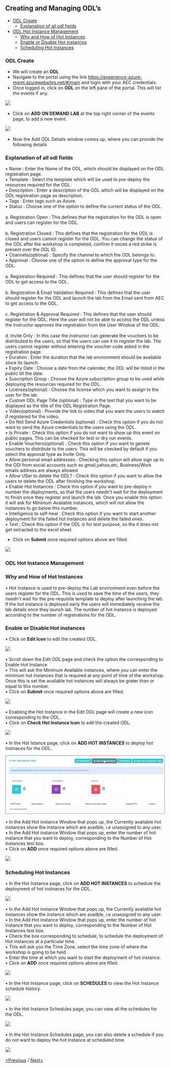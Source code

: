 ## Creating and Managing ODL’s
 * [ODL Create](#odl-create)
   * [Explanation of all odl fields](#explanation-of-all-odl-fields)
 * [ODL Hot Instance Management](#odl-hot-instance-management) 
   * [Why and How of Hot Instances](#why-and-how-of-hot-instances)
   * [Enable or Disable Hot instances](#enable-or-disable-hot-instances)
   * [Scheduling Hot Instances](#scheduling-hot-instances)

### ODL Create
- We will create an **ODL**
- Navigate to the portal using the link https://experience-azure-mgmt.azurewebsites.net/#/main and login with your AEC credentials.  
- Once logged in, click on **ODL** on the left pane of the portal. This will list the events if any.  

<img src="https://raw.githubusercontent.com/Suraj2093/Azure-Experience-Centre/master/Images/ODL_click.png"/>

- Click on **ADD ON DEMAND LAB** at the top right corner of the events page, to add a new event.  

<img src="https://raw.githubusercontent.com/Suraj2093/Azure-Experience-Centre/master/Images/Add_ODL.png"/>

- Now the Add ODL Details window comes up, where you can provide the following details
### Explanation of all odl fields
•	Name : Enter the Name of the ODL, which should be displayed on the ODL registration page.  
•	Template : Select the template which will be used to pre-deploy the resources required for the ODL.  
•	Description : Enter a description of the ODL which will be displayed on the ODL registration page as description.  
•	Tags : Enter tags such as Azure.  
•	Status : Choose one of the option to define the current status of the ODL.  
<br>a.	Registration Open : This defines that the registration for the ODL is open and users can register for the ODL.  
<br>b.	Registration Closed : This defines that the registration for the ODL is closed and users cannot register for the ODL. You can change the status of the ODL after the workshop is completed, confirm it onces a red strike is present over the ODL ID.  
•	Channels(optional) : Specify the channel to which the ODL belongs to.  
•	Approval : Choose one of the option to define the approval type for the ODL.  
<br>a.	Registration Required : This defines that the user should register for the ODL to get access to the ODL.  
<br>b.	Registration & Email Validation Required : This defines that the user should register for the ODL and launch the lab from the Email sent from AEC to get access to the ODL.  
<br>c.	Registration & Approval Required : This defines that the user should register for the ODL. Here the user will not be able to access the ODL unless the Instructor approves the registration from the User Window of the ODL.  
<br>d.	Invite Only : In this case the instructor can generate the vouchers to be distributed to the users, so that the users can use it to register the lab. The users cannot register without entering the voucher code asked in the registration page.  
•	Duration : Enter the duration that the lab environment should be available since its launch.  
•	Expiry Date : Choose a date from the calender, the ODL will be listed in the public till the date.  
•	Suscription Group : Choose the Azure subscription group to be used while deploying the resources required for the ODL.  
•	Licenses(optional) : Choose the license which you want to assign to the user for the lab.  
•	Custom ODL Page Title (optional) : Type in the text that you want to be displayed as the title of the ODL Registration Page.  
•	Video(optional) : Provide the link to video that you want the users to watch if registered for the video.  
•	Do Not Send Azure Credentials (optional) : Check this option if you do not want to send the Azure credentials to the users using the ODL.  
•	Is Private : Check this option if you do not want to show up this event on public pages. This can be checked for test or dry run events.  
•	Enable Vouchers(optional) : Check this option if you want to genete vouchers to distribute to the users. This will be checked by default if you select the approval type as Invite Only.  
•	Allow personal email addresses : Checking this option will allow sign up to the ODl from social accounts such as gmail,yahoo,etc, Business/Work emails address are always allowed.  
•	Allow USer to delete the ODL? : Check this option if you want to allow the users to delete the ODL after finishing the workshop.  
•	Enable Hot Instances : Check this option if you want to pre-deploy n number the deployments, so that the users needn't wait for the deployment to finish once they register and launch the lab. Once you enable this option it will ask for Minimum Available instances, which will not allow the instances to go below this number.  
•	Intelligence to self-heal : Check this option if you want to start another deployment for the failed hot instances and delete the failed ones.  
•	Test : Check this option if the ODL is for test purpose, so the it does not get extracted to the excel sheet.  


- Click on **Submit** once required options above are filled.

<img src="https://raw.githubusercontent.com/Suraj2093/Azure-Experience-Centre/master/Images/ODL_detail.png"/>

### ODL Hot Instance Management
### Why and How of Hot Instances 
• Hot Instance is used to pre-deploy the Lab environment even before the users register for the ODL. This is used to save the time of the users, they needn't wait for the pre-requisite template to deploy after launching the lab. If the hot instance is deployed early the users will immediately receive the lab details once they launch lab. The number of hot instance is deployed according to the number of registrations for the ODL.  

### Enable or Disable Hot instances   
•	Click on **Edit Icon** to edit the created ODL.  

<img src="https://raw.githubusercontent.com/Suraj2093/Azure-Experience-Centre/master/Images/Edit_ODL.png"/>

•	Scroll down the Edit ODL page and check the option the corresponding to Enable Hot Instance  
•	This will ask the Minimum Available instances, where you can enter the minimum hot instances that is required at any point of time of the workshop. Once this is set the available hot instances will always be grater than or equal to this number.  
•	Click on **Submit** once required options above are filled.  

<img src="https://raw.githubusercontent.com/Suraj2093/Azure-Experience-Centre/master/Images/Enable-hot.png"/>

•	Enabling the Hot Instance in the Edit ODL page will create a new icon corresponding to the ODL.  
•	Click on **Check Hot Instance Icon** to edit the created ODL.  

<img src="https://raw.githubusercontent.com/Suraj2093/Azure-Experience-Centre/master/Images/Check_hot.png"/>

•	In the Hot Istance page, click on **ADD HOT INSTANCES** to deploy hot instnaces for the ODL.

<img src="/Images/Add_instances.png"/>

•	In the Add Hot instance Window that pops up, the Currently available hot instances show the instance which are availble, i.e unassigned to any user.  
•	In the Add Hot instance Window that pops up, enter the number of hot instance that you want to deploy, corresponding to the Number of Hot Instances test box.  
•	Click on **ADD** once required options above are filled.  

<img src="https://raw.githubusercontent.com/Suraj2093/Azure-Experience-Centre/master/Images/Number_instancepng.png"/>

### Scheduling Hot Instances  
•	In the Hot Instance page, click on **ADD HOT INSTANCES** to schedule the deployment of hot instnaces for the ODL.  

<img src="https://raw.githubusercontent.com/Suraj2093/Azure-Experience-Centre/master/Images/Add_instances.png"/>

•	In the Add Hot instance Window that pops up, the Currently available hot instances show the instance which are availble, i.e unassigned to any user.
•	In the Add Hot instance Window that pops up, enter the number of hot instance that you want to deploy, corresponding to the Number of Hot Instances test box.  
•	Check the box corresponding to schedule, to schedule the deployment of Hot instances at a particular time.  
•	This will ask you the Time Zone, select the time zone of where the workshop is going to be held.  
•	Enter the time at which you want to start the deployment of hot instance.  
•	Click on **ADD** once required options above are filled.  

<img src="https://raw.githubusercontent.com/Suraj2093/Azure-Experience-Centre/master/Images/hot_schedule.png"/>

•	In the Hot Instance page, click on **SCHEDULES** to view the Hot Instance schedule history.  

<img src="https://raw.githubusercontent.com/Suraj2093/Azure-Experience-Centre/master/Images/click_schedule.png"/>

•	In the Hot Instance Schedules page, you can view all the schedules for the ODL. 

<img src="https://raw.githubusercontent.com/Suraj2093/Azure-Experience-Centre/master/Images/schedules_history.png"/>

•	In the Hot Instance Schedules page, you can also delete a schedule if you do not want to deploy the hot instance at scheduled time.  

<img src="https://raw.githubusercontent.com/Suraj2093/Azure-Experience-Centre/master/Images/schedule_delete.png"/>

[<Previous](https://github.com/Suraj2093/Azure-Experience-Centre/blob/master/docs/Creating-AEC-templates.md) /
[Next>](https://github.com/Suraj2093/Azure-Experience-Centre/blob/master/docs/ODL-User-Management.md)

